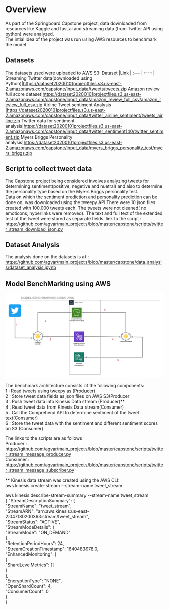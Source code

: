 # Overview

As part of the Springboard Capstone project, data downloaded from resources like Kaggle and fast.ai and streaming data (from Twitter API using python) were analyzed.  
The intial idea of the project was run using AWS resources to benchmark the model

## Datasets 
The datasets used were uploaded to AWS S3:
Dataset  |Link | 
 :--- | :---:|
Streaming Twitter data(downloaded using Python)|https://dataset20200101projectfiles.s3.us-east-2.amazonaws.com/capstone/input_data/tweets/tweets.zip
Amazon review full score dataset|https://dataset20200101projectfiles.s3.us-east-2.amazonaws.com/capstone/input_data/amazon_review_full_csv/amazon_review_full_csv.zip
Airline Tweet sentiment Analysis |https://dataset20200101projectfiles.s3.us-east-2.amazonaws.com/capstone/input_data/twitter_airline_sentiment/tweets_airline.zip
Twitter data for sentiment analysis|https://dataset20200101projectfiles.s3.us-east-2.amazonaws.com/capstone/input_data/twitter_sentiment140/twitter_sentiment.zip
Myers Briggs Personality analysis|https://dataset20200101projectfiles.s3.us-east-2.amazonaws.com/capstone/input_data/myers_briggs_personality_test/myers_briggs.zip


## Script to collect tweet data
The Capstone project being considered involves analyzing tweets for determining sentiment(positive, negetive and nuetral) and also to determine the personality type based on the Myers Briggs personality test.  
Data on which the sentiment prediction and personality prediction can be done on, was downloaded using the tweepy API.There were 10 json files created with 100,000 tweets each.
The tweets were not cleaned( no emoticons, hyperlinks were removed). The text and full text of the extended test of the tweet were stored as separate fields.
link to the script : https://github.com/agvar/main_projects/blob/master/capstone/scripts/twitter_stream_download_json.py

## Dataset Analysis
 The analysis done on the datasets is at : https://github.com/agvar/main_projects/blob/master/capstone/data_analysis/dataset_analysis.ipynb
 
 ## Model BenchMarking using AWS
 ![model benchmarking using AWS](https://github.com/agvar/main_projects/blob/master/capstone/images/capstone_project_baseline_aws.png)
 
The benchmark architecture consists of the following components:  
1 : Read tweets using tweepy as (Producer)  
2 : Store tweet data fields as json files on AWS S3(Producer    
3 : Push tweet data into Kinesis Data stream  (Producer)**  
4 : Read tweet data from  Kinesis Data stream(Consumer)  
5 : Call the Comprehend API to determine sentiment of the tweet text(Consumer)  
6 : Store the tweet data with the sentiment and different sentiment scores on S3 (Consumer)  

The links to the scripts are as follows  
Producer : https://github.com/agvar/main_projects/blob/master/capstone/scripts/twitter_stream_message_producer.py  
Consumer : https://github.com/agvar/main_projects/blob/master/capstone/scripts/twitter_stream_message_subscriber.py  

** Kinesis data stream was created using the AWS CLI:  
aws kinesis create-stream --stream-name tweet_stream  

aws kinesis describe-stream-summary --stream-name tweet_stream  
{
    "StreamDescriptionSummary": {  
        "StreamName": "tweet_stream",  
        "StreamARN": "arn:aws:kinesis:us-east-2:047180200363:stream/tweet_stream",  
        "StreamStatus": "ACTIVE",  
        "StreamModeDetails": {  
            "StreamMode": "ON_DEMAND"  
        },  
        "RetentionPeriodHours": 24,  
        "StreamCreationTimestamp": 1640483978.0,  
        "EnhancedMonitoring": [  
            {  
                "ShardLevelMetrics": []  
            }  
        ],  
        "EncryptionType": "NONE",  
        "OpenShardCount": 4,  
        "ConsumerCount": 0  
    }  
}  

